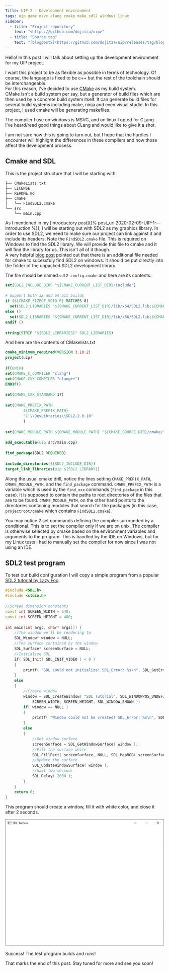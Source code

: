```yaml
---
Title: UIP 2 - Development environment
tags: uip game msvc clang cmake make sdl2 windows linux
sidebar:
  - title: "Project repository"
    text: "<https://github.com/dojitza/uip>"
  - title: "Source tag"
    text: "[blogpost2](https://github.com/dojitza/uip/releases/tag/blogpost2)"
---
```


Hello! In this post I will talk about setting up the development environment for my UIP project.

I want this project to be as flexible as possible in terms of technology. Of course, the language is fixed to be c++ but the rest of the toolchain should be interchangeable.  
For this reason, I've decided to use [CMake](cmake.org) as my build system.  
CMake isn't a build system per say, but a generator of build files which are then used by a concrete build system itself. It can generate build files for several build systems including make, ninja and even visual studio. In this project, I used cmake will be generating makefiles.

The compiler I use on windows is MSVC, and on linux I opted for CLang. I've heard/read good things about CLang and would like to give it a shot.

I am not sure how this is going to turn out, but I hope that the hurdles I encounter will highlight the differences in these compilers and how those affect the development process.

## Cmake and SDL

This is the project structure that I will be starting with.

```
├── CMakeLists.txt
├── LICENSE
├── README.md
├── cmake
│   └── FindSDL2.cmake
└── src
    └── main.cpp
```

As I mentioned in my [introductory post]({% post_url 2020-02-09-UIP-1-–-Introduction %}), I will be starting out with SDL2 as my graphics library. In order to use SDL2, we need to make sure our project can link against it and include its headers.
Note the `FindSDL2.cmake` file. This is required on Windows to find the SDL2 library. We will provide this file to cmake and it will find the library for us. This isn't all of it though.  
A very helpful [blog post](https://trenki2.github.io/blog/2017/06/02/using-sdl2-with-cmake/) pointed out that there is an additional file needed for cmake to sucessfuly find SDL2 on windows. It should be put directly into the folder of the unpacked SDL2 development library.

The file should be named `sdl2-config.cmake` and here are its contents:

```cmake
set(SDL2_INCLUDE_DIRS "${CMAKE_CURRENT_LIST_DIR}/include")

# Support both 32 and 64 bit builds
if (${CMAKE_SIZEOF_VOID_P} MATCHES 8)
  set(SDL2_LIBRARIES "${CMAKE_CURRENT_LIST_DIR}/lib/x64/SDL2.lib;${CMAKE_CURRENT_LIST_DIR}/lib/x64/SDL2main.lib")
else ()
  set(SDL2_LIBRARIES "${CMAKE_CURRENT_LIST_DIR}/lib/x86/SDL2.lib;${CMAKE_CURRENT_LIST_DIR}/lib/x86/SDL2main.lib")
endif ()

string(STRIP "${SDL2_LIBRARIES}" SDL2_LIBRARIES)
```

And here are the contents of CMakelists.txt

```cmake
cmake_minimum_required(VERSION 3.10.2)
project(uip)

IF(UNIX)
set(CMAKE_C_COMPILER "clang")
set(CMAKE_CXX_COMPILER "clang++")
ENDIF()

set(CMAKE_CXX_STANDARD 17)

set(CMAKE_PREFIX_PATH
        ${CMAKE_PREFIX_PATH}
        "C:\\DevLibraries\\SDL2-2.0.10"
        )

set(CMAKE_MODULE_PATH ${CMAKE_MODULE_PATH} "${CMAKE_SOURCE_DIR}/cmake/")

add_executable(uip src/main.cpp)

find_package(SDL2 REQUIRED)

include_directories(${SDL2_INCLUDE_DIR})
target_link_libraries(uip ${SDL2_LIBRARY})
```

Along the usual cmake drill, notice the lines setting `CMAKE_PREFIX_PATH`, `CMAKE_MODULE_PATH`, and the `find_package` command. `CMAKE_PREFIX_PATH` is a variable which is used by the `find_xxx` commands (`find_package` in this case). It is supposed to contain the paths to root directories of the files that are to be found. `CMAKE_MODULE_PATH`, on the other hand points to the directories containing modules that search for the packages (in this case, `projectroot/cmake` which contains `FindSDL2.cmake`).

You may notice 2 set commands defining the compiler surrounded by a conditional. This is to set the compiler only if we are on unix. The compiler is otherwise selected by cmake based on the environment variables and arguments to the program. This is handled by the IDE on Windows, but for my Linux tests I had to manually set the compiler for now since I was not using an IDE.

## SDL2 test program

To test our build configuration I will copy a simple program from a popular [SDL2 tutorial by Lazy Foo](http://lazyfoo.net/tutorials/SDL/01_hello_SDL/index2.php).

```cpp
#include <SDL.h>
#include <stdio.h>

//Screen dimension constants
const int SCREEN_WIDTH = 640;
const int SCREEN_HEIGHT = 480;

int main(int argc, char* args[]) {
    //The window we'll be rendering to
    SDL_Window* window = NULL;
    //The surface contained by the window
    SDL_Surface* screenSurface = NULL;
    //Initialize SDL
    if( SDL_Init( SDL_INIT_VIDEO ) < 0 )
    {
        printf( "SDL could not initialize! SDL_Error: %s\n", SDL_GetError());
    }
    else
    {
        //Create window
        window = SDL_CreateWindow( "SDL Tutorial", SDL_WINDOWPOS_UNDEFINED, SDL_WINDOWPOS_UNDEFINED,
            SCREEN_WIDTH, SCREEN_HEIGHT, SDL_WINDOW_SHOWN );
        if( window == NULL )
        {
            printf( "Window could not be created! SDL_Error: %s\n", SDL_GetError() );
        }
        else
        {
            //Get window surface
            screenSurface = SDL_GetWindowSurface( window );
            //Fill the surface white
            SDL_FillRect( screenSurface, NULL, SDL_MapRGB( screenSurface->format, 0xFF, 0xFF, 0xFF ) );
            //Update the surface
            SDL_UpdateWindowSurface( window );
            //Wait two seconds
            SDL_Delay( 2000 );
        }
    }
    return 0;
}
```

This program should create a window, fill it with white color, and close it after 2 seconds.

![Program Window](/assets/images/first_window.png)

Success! The test program builds and runs!

That marks the end of this post. Stay tuned for more and see you soon!
